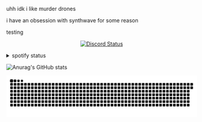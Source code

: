 uhh idk i like murder drones

i have an obsession with synthwave for some reason

testing
<p align="center">
  <a href="https://discord.com/users/921163995665297410">
    <img src="https://lanyard.cnrad.dev/api/921163995665297410?theme=dark&showDisplayName=true" alt="Discord Status" />
  </a>
</p>

<details>
  <summary>spotify status</summary>

  <p align="center">
    <a href="https://spotify-github-profile.kittinanx.com/api/view?uid=31ptaewee7gkub7mrc4nzmhj6ifm&redirect=true">
      ![spotify-github-profile](https://spotify-github-profile.kittinanx.com/api/view?uid=31ptaewee7gkub7mrc4nzmhj6ifm&cover_image=true&theme=default&show_offline=false&background_color=121212&interchange=true&bar_color=53b14f&bar_color_cover=false)
    </a>
  </p>

</details>



![Anurag's GitHub stats](https://github-readme-stats.vercel.app/api?username=pixelyloaf&show_icons=true&theme=synthwave)


<picture>
  <source media="(prefers-color-scheme: dark)" srcset="https://raw.githubusercontent.com/pixelyloaf/pixelyloaf/output/github-contribution-grid-snake-dark.svg">
  <source media="(prefers-color-scheme: light)" srcset="https://raw.githubusercontent.com/pixelyloaf/pixelyloaf/output/github-contribution-grid-snake.svg">
  <img alt="github contribution grid snake animation" src="https://raw.githubusercontent.com/pixelyloaf/pixelyloaf/output/github-contribution-grid-snake.svg">
</picture>     
